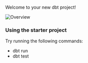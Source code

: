 Welcome to your new dbt project!

![Overview](https://user-images.githubusercontent.com/67676957/249584721-ef14458b-e351-4ac7-ade2-c54ff9d9202e.png)

### Using the starter project

Try running the following commands:
- dbt run
- dbt test


